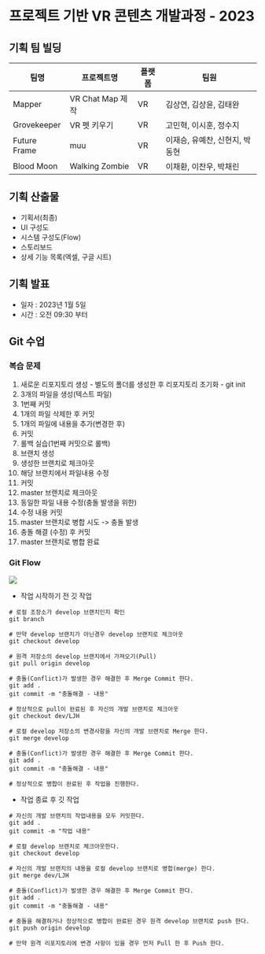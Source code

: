 # 프로젝트 기반 VR 콘텐츠 개발과정 - 2023

## 기획 팀 빌딩

|팀명|프로젝트명|플랫폼|팀원|
|---|---|---|---|
|Mapper|VR Chat Map 제작|VR|김상연, 김상윤, 김태완|
|Grovekeeper|VR 펫 키우기|VR|고민혁, 이시훈, 정수지|
|Future Frame|muu|VR|이재승, 유예찬, 신현지, 박동현|
|Blood Moon|Walking Zombie|VR|이채환, 이찬우, 박채린|

## 기획 산출물

- 기획서(최종)
- UI 구성도
- 시스템 구성도(Flow)
- 스토리보드
- 상세 기능 목록(엑셀, 구글 시트)

## 기획 발표

- 일자 : 2023년 1월 5일
- 시간 : 오전 09:30 부터

## Git 수업

### 복습 문제

1. 새로운 리포지토리 생성 - 별도의 폴더를 생성한 후 리포지토리 초기화 - git init
2. 3개의 파일을 생성(텍스트 파일)
3. 1번째 커밋
4. 1개의 파일 삭제한 후 커밋
5. 1개의 파일에 내용을 추가(변경한 후)
6. 커밋
7. 롤백 실습(1번째 커밋으로 롤백)
8. 브랜치 생성
9. 생성한 브랜치로 체크아웃
10. 해당 브랜치에서 파일내용 수정
11. 커밋
12. master 브랜치로 체크아웃
13. 동일한 파일 내용 수정(충돌 발생을 위한)
14. 수정 내용 커밋
15. master 브랜치로 병합 시도 -> 충돌 발생
16. 충돌 해결 (수정) 후 커밋
17. master 브랜치로 병합 완료

### Git Flow

![](git_flow.jpg)

- 작업 시작하기 전 깃 작업

```shell
# 로컬 조장소가 develop 브랜치인지 확인
git branch

# 만약 develop 브랜치가 아닌경우 develop 브랜치로 체크아웃
git checkout develop

# 원격 저장소의 develop 브랜치에서 가져오기(Pull)
git pull origin develop

# 충돌(Conflict)가 발생한 경우 해결한 후 Merge Commit 한다.
git add .
git commit -m "충돌해결 - 내용"

# 정상적으로 pull이 완료된 후 자신의 개발 브랜치로 체크아웃
git checkout dev/LJH

# 로컬 develop 저장소의 변경사항을 자신의 개발 브랜치로 Merge 한다.
git merge develop

# 충돌(Conflict)가 발생한 경우 해결한 후 Merge Commit 한다.
git add .
git commit -m "충돌해결 - 내용"

# 정상적으로 병합이 완료된 후 작업을 진행한다.

```

- 작업 종료 후 깃 작업

```shell
# 자신의 개발 브랜치의 작업내용을 모두 커밋한다.
git add .
git commit -m "작업 내용"

# 로컬 develop 브랜치로 체크아웃한다.
git checkout develop

# 자신의 개발 브랜치의 내용을 로컬 develop 브랜치로 병합(merge) 한다.
git merge dev/LJH

# 충돌(Conflict)가 발생한 경우 해결한 후 Merge Commit 한다.
git add .
git commit -m "충돌해결 - 내용"

# 충돌을 해결하거나 정상적으로 병합이 완료된 경우 원격 develop 브랜치로 push 한다.
git push origin develop

# 만약 원격 리포지토리에 변경 사항이 있을 경우 먼저 Pull 한 후 Push 한다.
```
